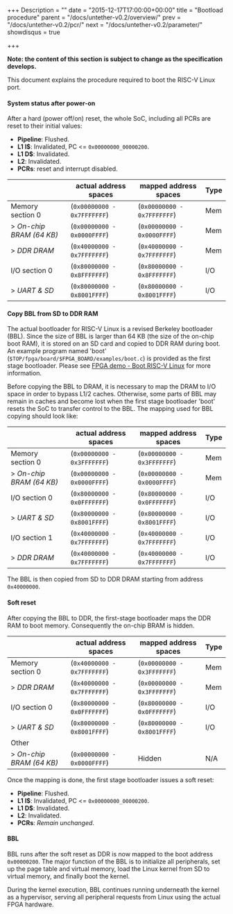 +++
Description = ""
date = "2015-12-17T17:00:00+00:00"
title = "Bootload procedure"
parent = "/docs/untether-v0.2/overview/"
prev = "/docs/untether-v0.2/pcr/"
next = "/docs/untether-v0.2/parameter/"
showdisqus = true

+++

**Note: the content of this section is subject to change as the specification develops.**

This document explains the procedure required to boot the RISC-V Linux port.

#### System status after power-on

After a hard (power off/on) reset, the whole SoC, including all PCRs are reset 
to their initial values:

 * **Pipeline**: Flushed.
 * **L1 I$**: Invalidated, PC <= `0x00000000_00000200`.
 * **L1 D$**: Invalidated.
 * **L2**: Invalidated.
 * **PCRs**: reset and interrupt disabled.


|                          |  actual address spaces         | mapped address spaces       | Type  |
| ----------------------   | ------------------------------ | --------------------------- | ----- |
| Memory section 0         |  (`0x00000000 - 0x7FFFFFFF`)   | (`0x00000000 - 0x7FFFFFFF`) | Mem   |
| > *On-chip BRAM (64 KB)* |  (`0x00000000 - 0x0000FFFF`)   | (`0x00000000 - 0x0000FFFF`) | Mem   |
| > *DDR DRAM*             |  (`0x40000000 - 0x7FFFFFFF`)   | (`0x40000000 - 0x7FFFFFFF`) | Mem   |
| I/O section 0            |  (`0x80000000 - 0x8FFFFFFF`)   | (`0x80000000 - 0x8FFFFFFF`) | I/O   |
| > *UART & SD*            |  (`0x80000000 - 0x8001FFFF`)   | (`0x80000000 - 0x8001FFFF`) | I/O   |

#### Copy BBL from SD to DDR RAM

The actual bootloader for RISC-V Linux is a revised Berkeley bootloader (BBL). 
Since the size of BBL is larger than 64 KB (the size of the on-chip boot RAM), 
it is stored on an SD card and copied to DDR RAM during boot. An example 
program named 'boot' (`$TOP/fpga/board/$FPGA_BOARD/examples/boot.c`) is 
provided as the first stage bootloader. Please see [FPGA demo - Boot RISC-V 
Linux](../fpga-demo#boot) for more information.

Before copying the BBL to DRAM, it is necessary to map the DRAM to I/O space 
in order to bypass L1/2 caches. Otherwise, some parts of BBL may remain in 
caches and become lost when the first stage bootloader 'boot' resets the SoC 
to transfer control to the BBL. The mapping used for BBL copying should look 
like:

|                          |  actual address spaces         | mapped address spaces       | Type  |
| ----------------------   | ------------------------------ | --------------------------- | ----- |
| Memory section 0         |  (`0x00000000 - 0x3FFFFFFF`)   | (`0x00000000 - 0x3FFFFFFF`) | Mem   |
| > *On-chip BRAM (64 KB)* |  (`0x00000000 - 0x0000FFFF`)   | (`0x00000000 - 0x0000FFFF`) | Mem   |
| I/O section 0            |  (`0x80000000 - 0x0FFFFFFF`)   | (`0x80000000 - 0x0FFFFFFF`) | I/O   |
| > *UART & SD*            |  (`0x80000000 - 0x8001FFFF`)   | (`0x80000000 - 0x8001FFFF`) | I/O   |
| I/O section 1            |  (`0x40000000 - 0x7FFFFFFF`)   | (`0x40000000 - 0x7FFFFFFF`) | I/O   |
| > *DDR DRAM*             |  (`0x40000000 - 0x7FFFFFFF`)   | (`0x40000000 - 0x7FFFFFFF`) | I/O   |

The BBL is then copied from SD to DDR DRAM starting from address `0x40000000`.

#### Soft reset

After copying the BBL to DDR, the first-stage bootloader maps the DDR RAM to 
boot memory. Consequently the on-chip BRAM is hidden.

|                          |  actual address spaces         | mapped address spaces       | Type  |
| ----------------------   | ------------------------------ | --------------------------- | ----- |
| Memory section 0         |  (`0x40000000 - 0x7FFFFFFF`)   | (`0x00000000 - 0x3FFFFFFF`) | Mem   |
| > *DDR DRAM*             |  (`0x40000000 - 0x7FFFFFFF`)   | (`0x00000000 - 0x3FFFFFFF`) | Mem   |
| I/O section 0            |  (`0x80000000 - 0x0FFFFFFF`)   | (`0x80000000 - 0x0FFFFFFF`) | I/O   |
| > *UART & SD*            |  (`0x80000000 - 0x8001FFFF`)   | (`0x80000000 - 0x8001FFFF`) | I/O   |
| Other                    |                                |                             |       |
| > *On-chip BRAM (64 KB)* |  (`0x00000000 - 0x0000FFFF`)   | Hidden                      | N/A   |

Once the mapping is done, the first stage bootloader issues a soft reset:

 * **Pipeline**: Flushed.
 * **L1 I$**: Invalidated, PC <= `0x00000000_00000200`.
 * **L1 D$**: Invalidated.
 * **L2**: Invalidated.
 * **PCRs**: *Remain unchanged*.

#### BBL

BBL runs after the soft reset as DDR is now mapped to the boot address 
`0x00000200`. The major function of the BBL is to initialize all peripherals, 
set up the page table and virtual memory, load the Linux kernel from SD to 
virtual memory, and finally boot the kernel.

During the kernel execution, BBL continues running underneath the kernel as a 
hypervisor, serving all peripheral requests from Linux using the actual FPGA 
hardware.
